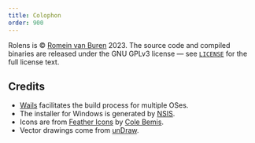 ```yaml
---
title: Colophon
order: 900
---
```


Rolens is © [Romein van Buren](mailto:romein@vburen.nl) 2023. The source code and compiled binaries are released under the GNU GPLv3 license — see [`LICENSE`](https://github.com/garraflavatra/rolens/blob/main/LICENSE) for the full license text.

## Credits

* [Wails](https://wails.io/) facilitates the build process for multiple OSes.
* The installer for Windows is generated by [NSIS](https://nsis.sourceforge.io/Main_Page).
* Icons are from [Feather Icons](https://feathericons.com/) by [Cole Bemis](https://github.com/colebemis).
* Vector drawings come from [unDraw](https://undraw.co/).
